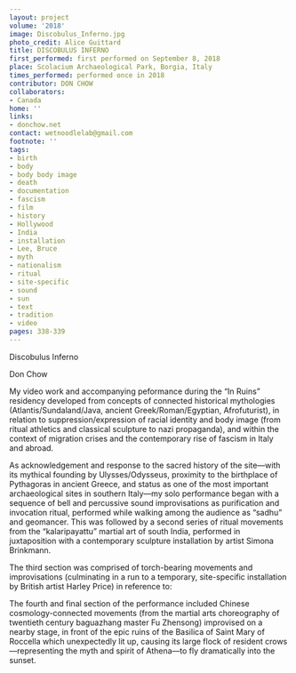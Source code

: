 ```yaml
---
layout: project
volume: '2018'
image: Discobulus_Inferno.jpg
photo_credit: Alice Guittard
title: DISCOBULUS INFERNO
first_performed: first performed on September 8, 2018
place: Scolacium Archaeological Park, Borgia, Italy
times_performed: performed once in 2018
contributor: DON CHOW
collaborators:
- Canada
home: ''
links:
- donchow.net
contact: wetnoodlelab@gmail.com
footnote: ''
tags:
- birth
- body
- body body image
- death
- documentation
- fascism
- film
- history
- Hollywood
- India
- installation
- Lee, Bruce
- myth
- nationalism
- ritual
- site-specific
- sound
- sun
- text
- tradition
- video
pages: 338-339
---
```




Discobulus Inferno

Don Chow

My video work and accompanying peformance during the “In Ruins” residency developed from concepts of connected historical mythologies (Atlantis/Sundaland/Java, ancient Greek/Roman/Egyptian, Afrofuturist), in relation to suppression/expression of racial identity and body image (from ritual athletics and classical sculpture to nazi propaganda), and within the context of migration crises and the contemporary rise of fascism in Italy and abroad.

As acknowledgement and response to the sacred history of the site—with its mythical founding by Ulysses/Odysseus, proximity to the birthplace of Pythagoras in ancient Greece, and status as one of the most important archaeological sites in southern Italy—my solo performance began with a sequence of bell and percussive sound improvisations as purification and invocation ritual, performed while walking among the audience as “sadhu” and geomancer. This was followed by a second series of ritual movements from the “kalaripayattu” martial art of south India, performed in juxtaposition with a contemporary sculpture installation by artist Simona Brinkmann.

The third section was comprised of torch-bearing movements and improvisations (culminating in a run to a temporary, site-specific installation by British artist Harley Price) in reference to:

The fourth and final section of the performance included Chinese cosmology-connected movements (from the martial arts choreography of twentieth century baguazhang master Fu Zhensong) improvised on a nearby stage, in front of the epic ruins of the Basilica of Saint Mary of Roccella which unexpectedly lit up, causing its large flock of resident crows—representing the myth and spirit of Athena—to fly dramatically into the sunset.
